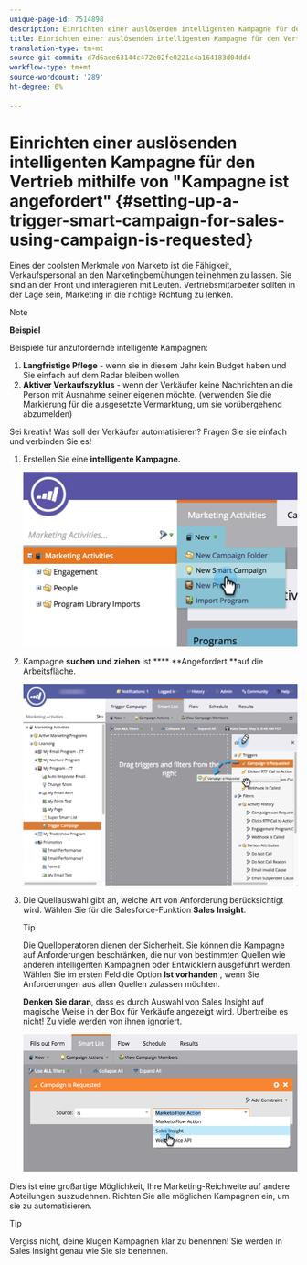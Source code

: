 ```yaml
---
unique-page-id: 7514898
description: Einrichten einer auslösenden intelligenten Kampagne für den Vertrieb mithilfe von "Kampagne ist angefordert"- Marketing Docs - Produktdokumentation
title: Einrichten einer auslösenden intelligenten Kampagne für den Vertrieb mithilfe von "Kampagne ist angefordert"
translation-type: tm+mt
source-git-commit: d7d6aee63144c472e02fe0221c4a164183d04dd4
workflow-type: tm+mt
source-wordcount: '289'
ht-degree: 0%

---
```



# Einrichten einer auslösenden intelligenten Kampagne für den Vertrieb mithilfe von &quot;Kampagne ist angefordert&quot; {#setting-up-a-trigger-smart-campaign-for-sales-using-campaign-is-requested}

Eines der coolsten Merkmale von Marketo ist die Fähigkeit, Verkaufspersonal an den Marketingbemühungen teilnehmen zu lassen. Sie sind an der Front und interagieren mit Leuten. Vertriebsmitarbeiter sollten in der Lage sein, Marketing in die richtige Richtung zu lenken.

>[!NOTE]
>
>**Beispiel**
>
>Beispiele für anzufordernde intelligente Kampagnen:
>
>1. **Langfristige Pflege** - wenn sie in diesem Jahr kein Budget haben und Sie einfach auf dem Radar bleiben wollen
>1. **Aktiver Verkaufszyklus** - wenn der Verkäufer keine Nachrichten an die Person mit Ausnahme seiner eigenen möchte. (verwenden Sie die Markierung für die ausgesetzte Vermarktung, um sie vorübergehend abzumelden)

>
>
Sei kreativ! Was soll der Verkäufer automatisieren? Fragen Sie sie einfach und verbinden Sie es!

1. Erstellen Sie eine **intelligente Kampagne.**

   ![](assets/image2015-5-20-16-3a3-3a25.png)

1. Kampagne **suchen und ziehen** ist **** **Angefordert **auf die Arbeitsfläche.

   ![](assets/campaignfilterdrag.png)

1. Die Quellauswahl gibt an, welche Art von Anforderung berücksichtigt wird. Wählen Sie für die Salesforce-Funktion **Sales** **Insight**.

   >[!TIP]
   >
   >Die Quelloperatoren dienen der Sicherheit. Sie können die Kampagne auf Anforderungen beschränken, die nur von bestimmten Quellen wie anderen intelligenten Kampagnen oder Entwicklern ausgeführt werden. Wählen Sie im ersten Feld die Option **Ist vorhanden** , wenn Sie Anforderungen aus allen Quellen zulassen möchten.
   >
   >
   >**Denken Sie daran**, dass es durch Auswahl von Sales Insight auf magische Weise in der Box für Verkäufe angezeigt wird. Übertreibe es nicht! Zu viele werden von ihnen ignoriert.

   ![](assets/image2015-5-20-17-3a56-3a56.png)

Dies ist eine großartige Möglichkeit, Ihre Marketing-Reichweite auf andere Abteilungen auszudehnen. Richten Sie alle möglichen Kampagnen ein, um sie zu automatisieren.

>[!TIP]
>
>Vergiss nicht, deine klugen Kampagnen klar zu benennen! Sie werden in Sales Insight genau wie Sie sie benennen.

